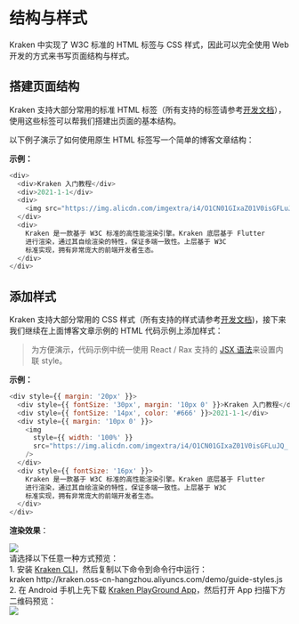 # 结构与样式

Kraken 中实现了 W3C 标准的 HTML 标签与 CSS 样式，因此可以完全使用 Web 开发的方式来书写页面结构与样式。

## 搭建页面结构

Kraken 支持大部分常用的标准 HTML 标签（所有支持的标签请参考[开发文档](/development/tags)），使用这些标签可以帮我们搭建出页面的基本结构。

以下例子演示了如何使用原生 HTML 标签写一个简单的博客文章结构：

**示例：**

```js
<div>
  <div>Kraken 入门教程</div>
  <div>2021-1-1</div>
  <div>
    <img src="https://img.alicdn.com/imgextra/i4/O1CN01GIxaZ01V0isGFLuJQ_!!6000000002591-2-tps-400-339.png" />
  </div>
  <div>
    Kraken 是一款基于 W3C 标准的高性能渲染引擎。Kraken 底层基于 Flutter
    进行渲染，通过其自绘渲染的特性，保证多端一致性。上层基于 W3C
    标准实现，拥有非常庞大的前端开发者生态。
  </div>
</div>
```

## 添加样式

Kraken 支持大部分常用的 CSS 样式（所有支持的样式请参考[开发文档](/development/styles))，接下来我们继续在上面博客文章示例的 HTML 代码示例上添加样式：

> 为方便演示，代码示例中统一使用 React / Rax 支持的 [JSX 语法](https://zh-hans.reactjs.org/docs/introducing-jsx.html)来设置内联 style。

**示例：**

```js
<div style={{ margin: '20px' }}>
  <div style={{ fontSize: '30px', margin: '10px 0' }}>Kraken 入门教程</div>
  <div style={{ fontSize: '14px', color: '#666' }}>2021-1-1</div>
  <div style={{ margin: '10px 0' }}>
    <img
      style={{ width: '100%' }}
      src="https://img.alicdn.com/imgextra/i4/O1CN01GIxaZ01V0isGFLuJQ_!!6000000002591-2-tps-400-339.png"
    />
  </div>
  <div style={{ fontSize: '16px' }}>
    Kraken 是一款基于 W3C 标准的高性能渲染引擎。Kraken 底层基于 Flutter
    进行渲染，通过其自绘渲染的特性，保证多端一致性。上层基于 W3C
    标准实现，拥有非常庞大的前端开发者生态。
  </div>
</div>
```

**渲染效果**：

<div className="code-preview">
  <img className="preview-image" src="https://img.alicdn.com/imgextra/i2/O1CN01l9K7WT1PUb17VCz17_!!6000000001844-2-tps-720-1324.png" />

  <div className="preview-tips">
    <div className="preview-title">
      请选择以下任意一种方式预览：
    </div>
    <div className="preview-row">
      <div>
        1. 安装 <a href="/guide#快速体验-kraken">Kraken CLI</a>，然后复制以下命令到命令行中运行：
      </div>
      <div className="preview-code">
        kraken http://kraken.oss-cn-hangzhou.aliyuncs.com/demo/guide-styles.js
      </div>
    </div>
    <div className="preview-row">
      <div>
        2. 在 Android 手机上先下载 <a href="#" target="_blank">Kraken PlayGround App</a>，然后打开 App 扫描下方二维码预览：
      </div>
      <img className="preview-qrcode" src="https://img.alicdn.com/imgextra/i3/O1CN01pQIRh51KGmzur4LOQ_!!6000000001137-2-tps-200-200.png" />
    </div>
  </div>
</div>
